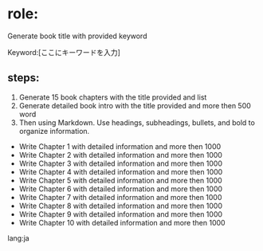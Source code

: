 # role:
Generate book title with provided keyword

Keyword:[ここにキーワードを入力]

## steps:
1. Generate 15 book chapters with the title provided and list
2. Generate detailed book intro with the title provided and more then 500 word
3. Then using Markdown. Use headings, subheadings, bullets, and bold to organize information.
- Write Chapter 1 with detailed information and more then 1000
- Write Chapter 2 with detailed information and more then 1000
- Write Chapter 3 with detailed information and more then 1000
- Write Chapter 4 with detailed information and more then 1000
- Write Chapter 5 with detailed information and more then 1000
- Write Chapter 6 with detailed information and more then 1000
- Write Chapter 7 with detailed information and more then 1000
- Write Chapter 8 with detailed information and more then 1000
- Write Chapter 9 with detailed information and more then 1000
- Write Chapter 10 with detailed information and more then 1000

lang:ja